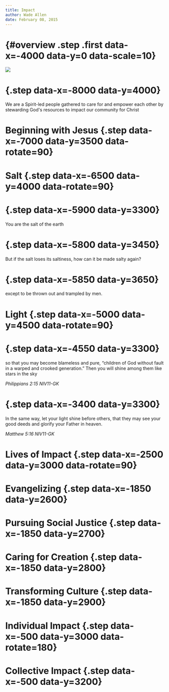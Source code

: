 ```yaml
---
title: Impact
author: Wade Allen 
date: February 08, 2015
---
```


# {#overview .step .first data-x=-4000 data-y=0 data-scale=10}

![](images/impact.jpg)

# {.step data-x=-8000 data-y=4000}

We are a Spirit-led people gathered to care for and empower each other by stewarding God's resources to impact our community for Christ

# Beginning with Jesus {.step data-x=-7000 data-y=3500 data-rotate=90}

# Salt {.step data-x=-6500 data-y=4000 data-rotate=90}

# {.step data-x=-5900 data-y=3300}

You are the salt of the earth

# {.step data-x=-5800 data-y=3450}

But if the salt loses its saltiness, how can it be made salty again?

# {.step data-x=-5850 data-y=3650}

except to be thrown out and trampled by men.

# Light {.step data-x=-5000 data-y=4500 data-rotate=90}

# {.step data-x=-4550 data-y=3300}

so that you may become blameless and pure, “children of God without fault in a warped and crooked generation.” Then you will shine among them like stars in the sky

*Philippians 2:15 NIV11-GK*

# {.step data-x=-3400 data-y=3300}

In the same way, let your light shine before others, that they may see your good deeds and glorify your Father in heaven.

*Matthew 5:16 NIV11-GK*

# Lives of Impact {.step data-x=-2500 data-y=3000 data-rotate=90}
 
# Evangelizing {.step data-x=-1850 data-y=2600}

# Pursuing Social Justice {.step data-x=-1850 data-y=2700}

# Caring for Creation {.step data-x=-1850 data-y=2800}

# Transforming Culture {.step data-x=-1850 data-y=2900}

# Individual Impact {.step data-x=-500 data-y=3000 data-rotate=180}

# Collective Impact {.step data-x=-500 data-y=3200}







